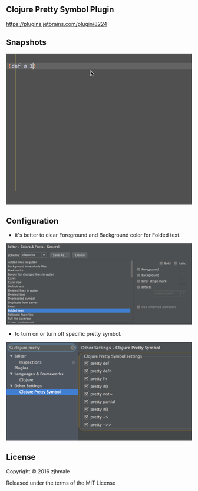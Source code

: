 ## Clojure Pretty Symbol Plugin

https://plugins.jetbrains.com/plugin/8224

## Snapshots

![](./pics/snapshot.gif)

## Configuration

* it's better to clear Foreground and Background color for Folded text.

![](./pics/configfold.png)

* to turn on or turn off specific pretty symbol.

![](./pics/settings.png)

## License

Copyright © 2016 zjhmale

Released under the terms of the MIT License
